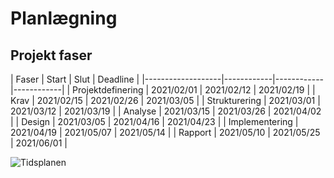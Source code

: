 <h1>Planlægning</h1>

<h2>Projekt faser</h2>
| Faser             | Start      | Slut       | Deadline   |
|-------------------|------------|------------|------------|
| Projektdefinering | 2021/02/01 | 2021/02/12 | 2021/02/19 |
| Krav              | 2021/02/15 | 2021/02/26 | 2021/03/05 |
| Strukturering     | 2021/03/01 | 2021/03/12 | 2021/03/19 |
| Analyse           | 2021/03/15 | 2021/03/26 | 2021/04/02 |
| Design            | 2021/03/05 | 2021/04/16 | 2021/04/23 |
| Implementering    | 2021/04/19 | 2021/05/07 | 2021/05/14 |
| Rapport           | 2021/05/10 | 2021/05/25 | 2021/06/01 |

![Tidsplanen](http://www.plantuml.com/plantuml/proxy?cache=no&src=https://raw.githubusercontent.com/Solvgraa-mager/E4PRJ4/main/Planing/timeline.puml)
